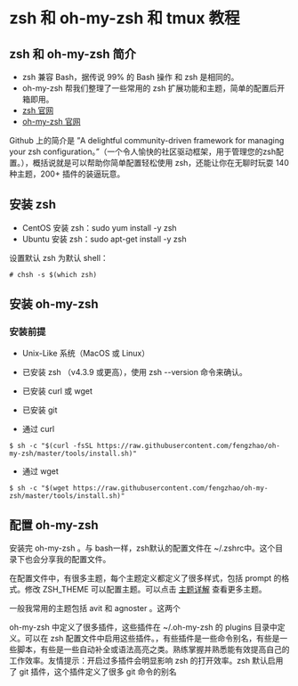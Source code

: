 # zsh 和 oh-my-zsh 和 tmux 教程

## zsh 和 oh-my-zsh 简介

- zsh 兼容 Bash，据传说 99% 的 Bash 操作 和 zsh 是相同的。
- oh-my-zsh 帮我们整理了一些常用的 zsh 扩展功能和主题，简单的配置后开箱即用。
- [zsh 官网](http://www.zsh.org/)
- [oh-my-zsh 官网](https://github.com/robbyrussell/oh-my-zsh) 

Github 上的简介是 ”A delightful community-driven framework for managing your zsh configuration。”（一个令人愉快的社区驱动框架，用于管理您的zsh配置。），概括说就是可以帮助你简单配置轻松使用 zsh，还能让你在无聊时玩耍 140 种主题，200+ 插件的装逼玩意。

## 安装 zsh

- CentOS 安装 zsh：sudo yum install -y zsh
- Ubuntu 安装 zsh：sudo apt-get install -y zsh

设置默认 zsh 为默认 shell：

``` shell
# chsh -s $(which zsh)
```
## 安装 oh-my-zsh

### 安装前提

- Unix-Like 系统（MacOS 或 Linux）
- 已安装 zsh （v4.3.9 或更高），使用 zsh --version 命令来确认。
- 已安装 curl 或 wget 
- 已安装 git

- 通过 curl

``` shell 
$ sh -c "$(curl -fsSL https://raw.githubusercontent.com/fengzhao/oh-my-zsh/master/tools/install.sh)"
```

- 通过 wget

``` shell 
$ sh -c "$(wget https://raw.githubusercontent.com/fengzhao/oh-my-zsh/master/tools/install.sh)"
```

## 配置 oh-my-zsh

安装完 oh-my-zsh 。与 bash一样，zsh默认的配置文件在 ~/.zshrc中。这个目录下也会分享我的配置文件。

在配置文件中，有很多主题，每个主题定义都定义了很多样式，包括 prompt 的格式。修改 ZSH_THEME 可以配置主题。可以点击 [主题详解](https://github.com/robbyrussell/oh-my-zsh/wiki/External-themes) 查看更多主题。

一般我常用的主题包括 avit 和 agnoster 。这两个

oh-my-zsh 中定义了很多插件，这些插件在 ~/.oh-my-zsh 的 plugins 目录中定义。可以在 zsh 配置文件中启用这些插件。，有些插件是一些命令别名，有些是一些脚本，有些是一些自动补全或语法高亮之类。熟练掌握并熟悉能有效提高自己的工作效率。友情提示：开启过多插件会明显影响 zsh 的打开效率。zsh 默认启用了 git 插件，这个插件定义了很多 git 命令的别名

